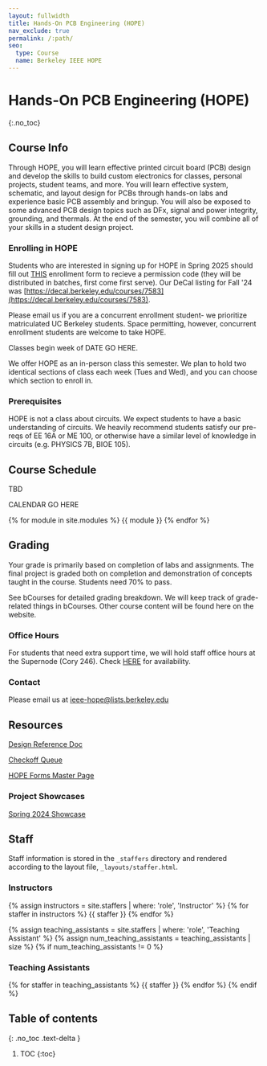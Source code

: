 ```yaml
---
layout: fullwidth
title: Hands-On PCB Engineering (HOPE)
nav_exclude: true
permalink: /:path/
seo:
  type: Course
  name: Berkeley IEEE HOPE
---
```


# Hands-On PCB Engineering (HOPE)
{:.no_toc}

## Course Info

Through HOPE, you will learn effective printed circuit board (PCB) design and develop the skills to build custom electronics for classes, personal projects, student teams, and more. You will learn effective system, schematic, and layout design for PCBs through hands-on labs and experience basic PCB assembly and bringup. You will also be exposed to some advanced PCB design topics such as DFx, signal and power integrity, grounding, and thermals. At the end of the semester, you will combine all of your skills in a student design project.

### Enrolling in HOPE

Students who are interested in signing up for HOPE in Spring 2025 should fill out [THIS](https://example.com) enrollment form to recieve a permission code (they will be distributed in batches, first come first serve). Our DeCal listing for Fall '24 was [https://decal.berkeley.edu/courses/7583](https://decal.berkeley.edu/courses/7583).

Please email us if you are a concurrent enrollment student- we prioritize matriculated UC Berkeley students. Space permitting, however, concurrent enrollment students are welcome to take HOPE.

Classes begin week of DATE GO HERE.

We offer HOPE as an in-person class this semester. We plan to hold two identical sections of class each week (Tues and Wed), and you can choose which section to enroll in.

### Prerequisites

HOPE is not a class about circuits. We expect students to have a basic understanding of circuits. We heavily recommend students satisfy our pre-reqs of EE 16A or ME 100, or otherwise have a similar level of knowledge in circuits (e.g. PHYSICS 7B, BIOE 105).

## Course Schedule

TBD

CALENDAR GO HERE

{% for module in site.modules %} {{ module }} {% endfor %}

## Grading

Your grade is primarily based on completion of labs and assignments. The final project is graded both on completion and demonstration of concepts taught in the course. Students need 70% to pass.

See bCourses for detailed grading breakdown. We will keep track of grade-related things in bCourses. Other course content will be found here on the website.

### Office Hours

For students that need extra support time, we will hold staff office hours at the Supernode (Cory 246). Check [HERE](https://calendar.google.com/calendar/u/1?cid=Y19zNHVpbDdwa2d0NXZnYTRtNzAwYTVuaWRuNEBncm91cC5jYWxlbmRhci5nb29nbGUuY29t&ref=ieee.studentorg.berkeley.edu) for availability.

### Contact

Please email us at [ieee-hope@lists.berkeley.edu](ieee-hope@lists.berkeley.edu)

## Resources

[Design Reference Doc](https://docs.google.com/document/d/1sA1MmZkygvkN0kvH0_EiXm4IRMi5ilCOcb7CaAVOmxY/edit?usp=sharing&ref=ieee.berkeley.edu)

[Checkoff Queue](https://forms.gle/oktJrU6brcofPdiM8?ref=ieee.berkeley.edu)

[HOPE Forms Master Page](https://ieee.berkeley.edu/hopeforms/)

### Project Showcases

[Spring 2024 Showcase](https://sites.google.com/berkeley.edu/hope-sp24/?ref=ieee.berkeley.edu)

## Staff

Staff information is stored in the `_staffers` directory and rendered according to the layout file, `_layouts/staffer.html`.

### Instructors

{% assign instructors = site.staffers | where: 'role', 'Instructor' %}
{% for staffer in instructors %}
{{ staffer }}
{% endfor %}

{% assign teaching_assistants = site.staffers | where: 'role', 'Teaching Assistant' %}
{% assign num_teaching_assistants = teaching_assistants | size %}
{% if num_teaching_assistants != 0 %}

### Teaching Assistants

{% for staffer in teaching_assistants %}
{{ staffer }}
{% endfor %}
{% endif %}

## Table of contents
{: .no_toc .text-delta }

1. TOC
{:toc}
